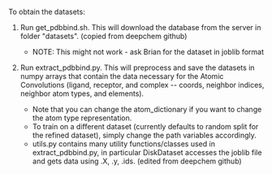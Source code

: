 To obtain the datasets:

1) Run get_pdbbind.sh. This will download the database from the server in folder "datasets". (copied from deepchem github)
	- NOTE: This might not work - ask Brian for the dataset in joblib format

2) Run extract_pdbbind.py. This will preprocess and save the datasets in numpy arrays that contain the data necessary for the Atomic Convolutions (ligand, receptor, and complex -- coords, neighbor indices, neighbor atom types, and elements). 
	- Note that you can change the atom_dictionary if you want to change the atom type representation.
	- To train on a different dataset (currently defaults to random split for the refined dataset), simply change the path variables accordingly. 
	- utils.py contains many utility functions/classes used in extract_pdbbind.py, in particular DiskDataset accesses the joblib file and gets data using .X, .y, .ids. (edited from deepchem github)
